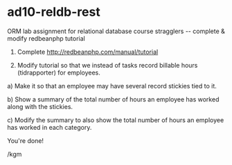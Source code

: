 ad10-reldb-rest
===============

ORM lab assignment for relational database course stragglers -- complete &amp; modify redbeanphp tutorial

1.	Complete http://redbeanphp.com/manual/tutorial

2.	Modify tutorial so that we instead of tasks record billable hours (tidrapporter) for employees. 

a)	Make it so that an employee may have several record stickies tied to it.

b)	Show a summary of the total number of hours an employee has worked along with the stickies.

c)  Modify the summary to also show the total number of hours an employee has worked in each category.

You're done!

/kgm

